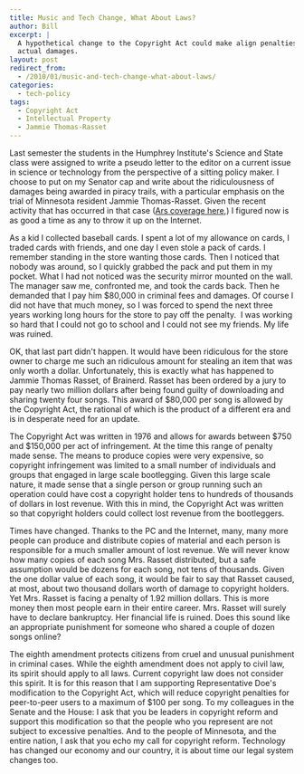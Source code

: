 ```yaml
---
title: Music and Tech Change, What About Laws?
author: Bill
excerpt: |
  A hypothetical change to the Copyright Act could make align penalties with
  actual damages.
layout: post
redirect_from:
  - /2010/01/music-and-tech-change-what-about-laws/
categories:
  - tech-policy
tags:
  - Copyright Act
  - Intellectual Property
  - Jammie Thomas-Rasset
---
```

Last semester the students in the Humphrey Institute's Science and State class
were assigned to write a pseudo letter to the editor on a current issue in
science or technology from the perspective of a sitting policy maker. I choose
to put on my Senator cap and write about the ridiculousness of damages being
awarded in piracy trails, with a particular emphasis on the trial of Minnesota
resident Jammie Thomas-Rasset. Given the recent activity that has occurred in
that case ([Ars coverage here][1],) I figured now is as good a time as any to
throw it up on the Internet.

As a kid I collected baseball cards. I spent a lot of my allowance on cards, I
traded cards with friends, and one day I even stole a pack of cards. I remember
standing in the store wanting those cards. Then I noticed that nobody was
around, so I quickly grabbed the pack and put them in my pocket. What I had not
noticed was the security mirror mounted on the wall. The manager saw me,
confronted me, and took the cards back. Then he demanded that I pay him $80,000
in criminal fees and damages. Of course I did not have that much money, so I
was forced to spend the next three years working long hours for the store to
pay off the penalty.  I was working so hard that I could not go to school and I
could not see my friends. My life was ruined.

OK, that last part didn't happen. It would have been ridiculous for the store
owner to charge me such an ridiculous amount for stealing an item that was only
worth a dollar. Unfortunately, this is exactly what has happened to Jammie
Thomas Rasset, of Brainerd. Rasset has been ordered by a jury to pay nearly two
million dollars after being found guilty of downloading and sharing twenty four
songs. This award of $80,000 per song is allowed by the Copyright Act, the
rational of which is the product of a different era and is in desperate need
for an update.

The Copyright Act was written in 1976 and allows for awards between $750 and
$150,000 per act of infringement. At the time this range of penalty made sense.
The means to produce copies were very expensive, so copyright infringement was
limited to a small number of individuals and groups that engaged in large scale
bootlegging. Given this large scale nature, it made sense that a single person
or group running such an operation could have cost a copyright holder tens to
hundreds of thousands of dollars in lost revenue. With this in mind, the
Copyright Act was written so that copyright holders could collect lost revenue
from the bootleggers.

Times have changed. Thanks to the PC and the Internet, many, many more people
can produce and distribute copies of material and each person is responsible
for a much smaller amount of lost revenue. We will never know how many copies
of each song Mrs. Rasset distributed, but a safe assumption would be dozens for
each song, not tens of thousands. Given the one dollar value of each song, it
would be fair to say that Rasset caused, at most, about two thousand dollars
worth of damage to copyright holders. Yet Mrs. Rasset is facing a penalty of
1.92 million dollars. This is more money then most people earn in their entire
career. Mrs. Rasset will surely have to declare bankruptcy. Her financial life
is ruined. Does this sound like an appropriate punishment for someone who
shared a couple of dozen songs online?

The eighth amendment protects citizens from cruel and unusual punishment in
criminal cases. While the eighth amendment does not apply to civil law, its
spirit should apply to all laws. Current copyright law does not consider this
spirit. It is for this reason that I am supporting Representative Doe's
modification to the Copyright Act, which will reduce copyright penalties for
peer-to-peer users to a maximum of $100 per song. To my colleagues in the
Senate and the House: I ask that you be leaders in copyright reform and support
this modification so that the people who you represent are not subject to
excessive penalties. And to the people of Minnesota, and the entire nation, I
ask that you echo my call for copyright reform. Technology has changed our
economy and our country, it is about time our legal system changes too.

 [1]: http://arstechnica.com/tech-policy/news/2010/01/judge-slashes-monstrous-jammie-thomas-p2p-award-by-35x.ars?utm_source=rss&utm_medium=rss&utm_campaign=rss
